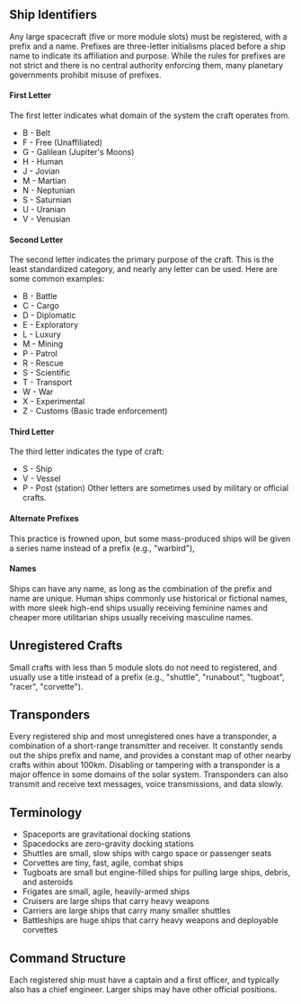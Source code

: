## Ship Identifiers
Any large spacecraft (five or more module slots) must be registered, with a prefix and a name. Prefixes are three-letter initialisms placed before a ship name to indicate its affiliation and purpose. While the rules for prefixes are not strict and there is no central authority enforcing them, many planetary governments prohibit misuse of prefixes.
#### First Letter
The first letter indicates what domain of the system the craft operates from.
- B - Belt
- F - Free (Unaffiliated)
- G - Galilean (Jupiter's Moons)
- H - Human
- J - Jovian
- M - Martian
- N - Neptunian
- S - Saturnian
- U - Uranian
- V - Venusian
#### Second Letter
The second letter indicates the primary purpose of the craft. This is the least standardized category, and nearly any letter can be used. Here are some common examples:
- B - Battle
- C - Cargo
- D - Diplomatic 
- E - Exploratory
- L - Luxury
- M - Mining
- P - Patrol
- R - Rescue
- S - Scientific
- T - Transport
- W - War
- X - Experimental
- Z - Customs (Basic trade enforcement)
#### Third Letter
The third letter indicates the type of craft:
- S - Ship
- V - Vessel
- P - Post (station)
Other letters are sometimes used by military or official crafts.
#### Alternate Prefixes
This practice is frowned upon, but some mass-produced ships will be given a series name instead of a prefix (e.g., "warbird"),
#### Names
Ships can have any name, as long as the combination of the prefix and name are unique. Human ships commonly use historical or fictional names, with more sleek high-end ships usually receiving feminine names and cheaper more utilitarian ships usually receiving masculine names.
## Unregistered Crafts
Small crafts with less than 5 module slots do not need to registered, and usually use a title instead of a prefix (e.g., "shuttle", "runabout", "tugboat", "racer", "corvette").
## Transponders
Every registered ship and most unregistered ones have a transponder, a combination of a short-range transmitter and receiver. It constantly sends out the ships prefix and name, and provides a constant map of other nearby crafts within about 100km. Disabling or tampering with a transponder is a major offence in some domains of the solar system. Transponders can also transmit and receive text messages, voice transmissions, and data slowly.
## Terminology
- Spaceports are gravitational docking stations
- Spacedocks are zero-gravity docking stations
- Shuttles are small, slow ships with cargo space or passenger seats
- Corvettes are tiny, fast, agile, combat ships
- Tugboats are small but engine-filled ships for pulling large ships, debris, and asteroids
- Frigates are small, agile, heavily-armed ships
- Cruisers are large ships that carry heavy weapons
- Carriers are large ships that carry many smaller shuttles
- Battleships are huge ships that carry heavy weapons and deployable corvettes
## Command Structure
Each registered ship must have a captain and a first officer, and typically also has a chief engineer. Larger ships may have other official positions.
